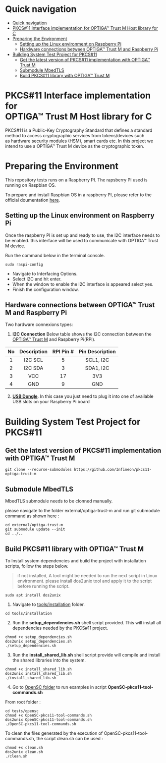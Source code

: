 <!--
SPDX-FileCopyrightText: 2024 Infineon Technologies AG

SPDX-License-Identifier: MIT
-->

# Quick navigation

- [Quick navigation](#quick-navigation)
- [PKCS#11 Interface implementation for OPTIGA™ Trust M Host library for C](#pkcs11-interface-implementation-for-optiga-trust-m-host-library-for-c)
- [Preparing the Environment](#preparing-the-environment)
  - [Setting up the Linux environment on Raspberry Pi](#setting-up-the-linux-environment-on-raspberry-pi)
  - [Hardware connections between OPTIGA™ Trust M and Raspberry Pi](#hardware-connections-between-optiga-trust-m-and-raspberry-pi)
- [Building System Test Project for PKCS#11](#building-system-test-project-for-pkcs11)
  - [Get the latest version of PKCS#11 implementation with OPTIGA™ Trust M](#get-the-latest-version-of-pkcs11-implementation-with-optiga-trust-m)
  - [Submodule MbedTLS](#submodule-mbedtls)
  - [Build PKCS#11 library with OPTIGA™ Trust M](#build-pkcs11-library-with-optiga-trust-m)

# PKCS#11 Interface implementation for </br>OPTIGA™ Trust M Host library for C

PKCS#11 is a Public-Key Cryptography Standard that defines a standard method to access cryptographic services from tokens/devices such as hardware security modules (HSM), smart cards etc. In this project we intend to use a OPTIGA™ Trust M device as the cryptographic token.

# Preparing the Environment

This repository tests runs on a Raspberry PI. The rapsberry PI used is running on Raspbian OS.

To prepare and install Raspbian OS in a raspberry PI, please refer to the official doumentation [here](https://www.raspberrypi.com/documentation/computers/getting-started.html).

## Setting up the Linux environment on Raspberry Pi

Once the raspberry PI is set up and ready to use, the I2C interface needs to be enabled. this interface will be used to communicate with OPTIGA™ Trust M device.

Run the command below in the terminal console.
```console
sudo raspi-config
```
* Navigate to Interfacing Options.
* Select I2C and hit enter.
* When the window to enable the I2C interface is appeared select yes.
* Finish the configuration window.


## Hardware connections between OPTIGA™ Trust M and Raspberry Pi

Two hardware connexions types:

1. **I2C Connection**
    Below table shows the I2C connection between the [OPTIGA™ Trust M](https://www.infineon.com/cms/en/product/evaluation-boards/s2go-security-optiga-m/) and Raspberry Pi(RPI).

| No       			| Description		| RPI Pin # | Pin Description |
| :-------------: | :----------: | :-----------: | :-----------: |
| 1| I2C SCL  | 5 |SCL1, I2C    |
| 2| I2C SDA   | 3 | SDA1, I2C    |
| 3 | VCC   | 17 | 3V3 |
| 4 | GND   | 9 | GND    |

2. **[USB Dongle](./docs/schematics/V_1_1)**. In this case you just need to plug it into one of available USB slots on your Raspberry Pi board


# Building System Test Project for PKCS#11

## Get the latest version of PKCS#11 implementation with OPTIGA™ Trust M

	git clone --recurse-submodules https://github.com/Infineon/pkcs11-optiga-trust-m

## Submodule MbedTLS

MbedTLS submodule needs to be clonned manually.

please navigate to the folder external/optiga-trust-m and run git submodule command as shown here :

```
cd external/optiga-trust-m
git submodule update --init
cd ../..
```

## Build PKCS#11 library with OPTIGA™ Trust M

To Install system dependencies and build the project with installation scripts, follow the steps below.

> if not installed, A tool might be needed to run the next script in Linux environment. please install dos2unix tool and apply it to the script before running the script.
```
sudo apt install dos2unix
```

1. Navigate to [tools/installation](tools/installation/) folder.

```console
cd tools/installation
```

2. Run the **setup_dependencies.sh** shell script provided. This will install all dependencies needed by the PKCS#11 project.

```console
chmod +x setup_dependencies.sh
dos2unix setup_dependencies.sh
./setup_dependencies.sh
```

3. Run the **install_shared_lib.sh** shell script provide will compile and install the shared libraries into the system.

```console
chmod +x install_shared_lib.sh
dos2unix install_shared_lib.sh
./install_shared_lib.sh
```

4. Go to [OpenSC folder](./tests/opensc) to run examples in script **OpenSC-pkcs11-tool-commands.sh**


From root folder :

```console
cd tests/opensc
chmod +x OpenSC-pkcs11-tool-commands.sh
dos2unix OpenSC-pkcs11-tool-commands.sh
./OpenSC-pkcs11-tool-commands.sh
```

To clean the files generated by the execution of OpenSC-pkcs11-tool-commands.sh, the script clean.sh can be used :

```console
chmod +x clean.sh
dos2unix clean.sh
./clean.sh
```





